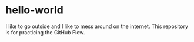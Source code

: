 # hello-world
I like to go outside and I like to mess around on the internet.
This repository is for practicing the GitHub Flow.
